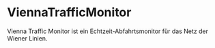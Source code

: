 ViennaTrafficMonitor
====================

Vienna Traffic Monitor ist ein Echtzeit-Abfahrtsmonitor für das Netz der Wiener Linien.
